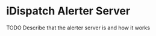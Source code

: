 iDispatch Alerter Server
========================

TODO Describe that the alerter server is and how it works
